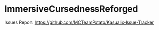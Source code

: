 # ImmersiveCursednessReforged
Issues Report: https://github.com/MCTeamPotato/Kasualix-Issue-Tracker
